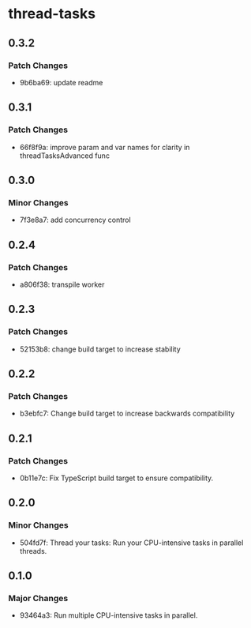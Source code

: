 # thread-tasks

## 0.3.2

### Patch Changes

- 9b6ba69: update readme

## 0.3.1

### Patch Changes

- 66f8f9a: improve param and var names for clarity in threadTasksAdvanced func

## 0.3.0

### Minor Changes

- 7f3e8a7: add concurrency control

## 0.2.4

### Patch Changes

- a806f38: transpile worker

## 0.2.3

### Patch Changes

- 52153b8: change build target to increase stability

## 0.2.2

### Patch Changes

- b3ebfc7: Change build target to increase backwards compatibility

## 0.2.1

### Patch Changes

- 0b11e7c: Fix TypeScript build target to ensure compatibility.

## 0.2.0

### Minor Changes

- 504fd7f: Thread your tasks: Run your CPU-intensive tasks in parallel threads.

## 0.1.0

### Major Changes

- 93464a3: Run multiple CPU-intensive tasks in parallel.
